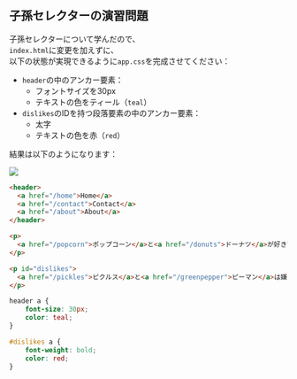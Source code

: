 ## 子孫セレクターの演習問題

子孫セレクターについて学んだので、  
`index.html`に変更を加えずに、  
以下の状態が実現できるように`app.css`を完成させてください：  

- `header`の中のアンカー要素：
  - フォントサイズを30px
  - テキストの色をティール（`teal`）
- `dislikes`のIDを持つ段落要素の中のアンカー要素：
  - 太字
  - テキストの色を赤（`red`）  

結果は以下のようになります：

<img src="https://img-c.udemycdn.com/redactor/raw/coding_exercise_instructions/2021-10-05_06-49-55-ee3956adcb59043a345ef4e8b6b92e37.png">

```html
<header>
  <a href="/home">Home</a>
  <a href="/contact">Contact</a>
  <a href="/about">About</a>
</header>

<p>
  <a href="/popcorn">ポップコーン</a>と<a href="/donuts">ドーナツ</a>が好きです
</p>

<p id="dislikes">
  <a href="/pickles">ピクルス</a>と<a href="/greenpepper">ピーマン</a>は嫌いです
</p>
```

```css
header a {
    font-size: 30px;
    color: teal;
}

#dislikes a {
    font-weight: bold;
    color: red;
}
```